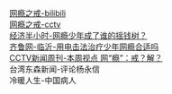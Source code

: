 [网瘾之戒-bilibili](https://www.bilibili.com/video/av1822394?from=search&seid=7236361694980893586)<br/>
[网瘾之戒-cctv](http://tv.cntv.cn/video/C10435/5300e9841e654ed85d4c4887d0220369)<br/>
[经济半小时-网瘾少年成了谁的摇钱树？](https://www.bilibili.com/video/av3388917?from=search&seid=11971725102466798350)<br/>
[齐鲁网-临沂-用电击法治疗少年网瘾合适吗](https://www.bilibili.com/video/av23789217)<br/>
[CCTV新闻周刊-本周视点 网“瘾”：戒？解？](https://www.bilibili.com/video/av43275562/)<br/>
台湾东森新闻-评论杨永信<br/>
冷暖人生-中国病人<br/>

